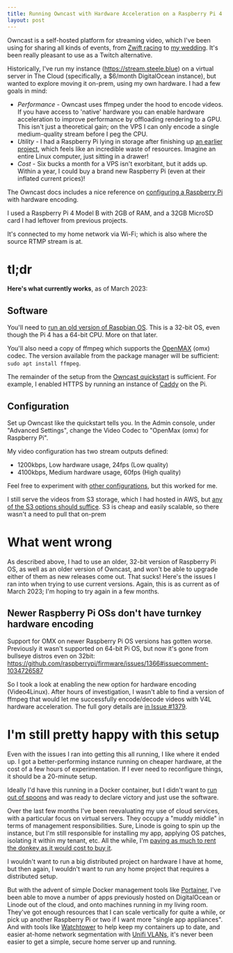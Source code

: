 ```yaml
---
title: Running Owncast with Hardware Acceleration on a Raspberry Pi 4
layout: post
---
```


Owncast is a self-hosted platform for streaming video, which I've been using for sharing all kinds of events, from [Zwift racing](/zwift-greenscreen) to [my wedding](/indieweb-wedding-livestream).
It's been really pleasant to use as a Twitch alternative.

Historically, I've run my instance (https://stream.steele.blue) on a virtual server in The Cloud (specifically, a $6/month DigitalOcean instance), but wanted to explore moving it on-prem, using my own hardware.
I had a few goals in mind:

* _Performance_ - Owncast uses ffmpeg under the hood to encode videos. If you have access to 'native' hardware you can enable hardware acceleration to improve performance by offloading rendering to a GPU. This isn't just a theoretical gain; on the VPS I can only encode a single medium-quality stream before I peg the CPU.
* _Utility_ - I had a Raspberry Pi lying in storage after finishing up [an earlier project](/photo-booth), which feels like an incredible waste of resources. Imagine an entire Linux computer, just sitting in a drawer!
* _Cost_ - Six bucks a month for a VPS isn't exorbitant, but it adds up. Within a year, I could buy a brand new Raspberry Pi (even at their inflated current prices)!

The Owncast docs includes a nice reference on [configuring a Raspberry Pi](https://owncast.online/docs/codecs/#raspberry-pi) with hardware encoding.


I used a Raspberry Pi 4 Model B with 2GB of RAM, and a 32GB MicroSD card I had leftover from previous projects.

It's connected to my home network via Wi-Fi; which is also where the source RTMP stream is at.

# tl;dr

**Here's what currently works**, as of March 2023:

## Software

You'll need to [run an old version of Raspbian OS](https://downloads.raspberrypi.org/raspios_full_armhf/images/raspios_full_armhf-2021-05-28/2021-05-07-raspios-buster-armhf-full.zip).
This is a 32-bit OS, even though the Pi 4 has a 64-bit CPU. More on that later.

You'll also need a copy of ffmpeg which supports the [OpenMAX](https://en.wikipedia.org/wiki/OpenMAX) (omx) codec. The version available from the package manager will be sufficient: `sudo apt install ffmpeg`.

The remainder of the setup from the [Owncast quickstart](https://owncast.online/quickstart/configure/) is sufficient. For example, I enabled HTTPS by running an instance of [Caddy](https://caddyserver.com/) on the Pi.

## Configuration

Set up Owncast like the quickstart tells you. In the Admin console, under "Advanced Settings", change the Video Codec to "OpenMax (omx) for Raspberry Pi".

My video configuration has two stream outputs defined:

* 1200kbps, Low hardware usage, 24fps (Low quality)
* 4100kbps, Medium hardware usage, 60fps (High quality)

Feel free to experiment with [other configurations](https://owncast.online/docs/video/), but this worked for me.

I still serve the videos from S3 storage, which I had hosted in AWS, but [any of the S3 options should suffice](https://owncast.online/docs/storage/). S3 is cheap and easily scalable, so there wasn't a need to pull that on-prem

# What went wrong

As described above, I had to use an older, 32-bit version of Raspberry Pi OS, as well as an older version of Owncast, and won't be able to upgrade either of them as new releases come out.
That sucks! Here's the issues I ran into when trying to use current versions. Again, this is as current as of March 2023; I'm hoping to try again in a few months.

## Newer Raspberry Pi OSs don't have turnkey hardware encoding

Support for OMX on newer Raspberry Pi OS versions has gotten worse. Previously it wasn't supported on 64-bit Pi OS, but now it's gone from bullseye distros even on 32bit: https://github.com/raspberrypi/firmware/issues/1366#issuecomment-1034726587

So I took a look at enabling the new option for hardware encoding (Video4Linux). After hours of investigation, I wasn't able to find a version of ffmpeg that would let me successfully encode/decode videos with V4L hardware acceleration.
The full gory details are [in Issue #1379](https://github.com/owncast/owncast/issues/1379#issuecomment-1445502469).

# I'm still pretty happy with this setup

Even with the issues I ran into getting this all running, I like where it ended up. I got a better-performing instance running on cheaper hardware, at the cost of a few hours of experimentation. 
If I ever need to reconfigure things, it should be a 20-minute setup.

Ideally I'd have this running in a Docker container, but I didn't want to [run out of spoons](https://butyoudontlooksick.com/articles/written-by-christine/the-spoon-theory/) and was ready to declare victory and just use the software.

Over the last few months I've been reevaluating my use of cloud services, with a particular focus on virtual servers.
They occupy a "muddy middle" in terms of management responsibilities. Sure, Linode is going to spin up the instance, but I'm still responsible for installing my app, applying OS patches, isolating it within my tenant, etc. All the while, I'm [paying as much to rent the donkey as it would cost to buy it](https://world.hey.com/dhh/five-values-guiding-our-cloud-exit-638add47).

I wouldn't want to run a big distributed project on hardware I have at home, but then again, I wouldn't want to run any home project that requires a distributed setup.

But with the advent of simple Docker management tools like [Portainer](https://www.portainer.io/), I've been able to move a number of apps previously hosted on DigitalOcean or Linode out of the cloud, and onto machines running in my living room.
They've got enough resources that I can scale vertically for quite a while, or pick up another Raspberry Pi or two if I want more "single app appliances".
And with tools like [Watchtower](https://containrrr.dev/watchtower/) to help keep my containers up to date, and easier at-home network segmentation with [Unifi VLANs](https://help.ui.com/hc/en-us/articles/9761080275607), it's never been easier to get a simple, secure home server up and running.
